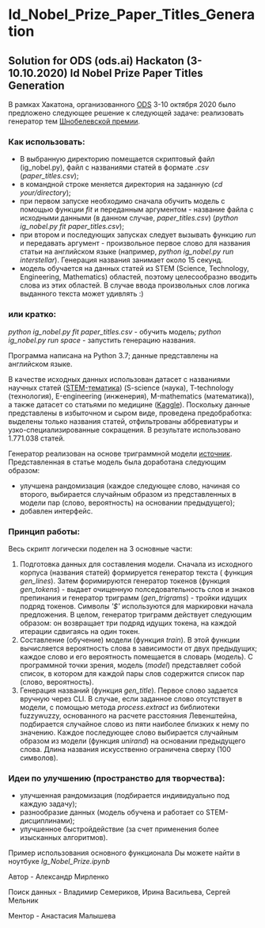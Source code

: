 # Id_Nobel_Prize_Paper_Titles_Generation
## Solution for ODS (ods.ai) Hackaton (3-10.10.2020) Id Nobel Prize Paper Titles Generation

В рамках Хакатона, организованного [ODS](https://ods.ai/) 3-10 октября 2020 было предложено следующее решение к следующей задаче:
реализовать генератор тем [Шнобелевской премии](https://www.improbable.com/).

### Как использовать:
* В выбранную директорию помещается скриптовый файл (ig_nobel.py), файл c названиями статей в формате _.csv_ (_paper_titles.csv_);
* в командной строке меняется директория на заданную (_cd your/directory_);
* при первом запуске необходимо сначала обучить модель с помощью функции _fit_ и переданным аргументом - название файла с исходными данными (в данном случае, _paper_titles.csv_) (_python ig_nobel.py fit paper_titles.csv_);
* при втором и последующих запусках следует вызывать функцию _run_ и передавать аргумент - произвольное первое слово для названия статьи на английском языке (например, _python ig_nobel.py run interstellar_). Генерация названия занимает около 15 секунд.
* модель обучается на данных статей из STEM (Science, Technology, Engineering, Mathematics) областей, поэтому целесообразно вводить слова из этих областей. В случае ввода произвольных слов логика выданного текста может удивлять :)

### или кратко:
_python ig_nobel.py fit paper_titles.csv_ - обучить модель;
_python ig_nobel.py run space_ - запустить генерацию названия.

Программа написана на Python 3.7; данные представлены на английском языке.

В качестве исходных данных использован датасет с названиями научных статей ([STEM-тематика](https://www.kaggle.com/Cornell-University/arxiv)) (S-science (наука), T-technology (технология), Е-engineering (инженерия), М-mathematics (математика)), а также датасет со статьями по медицине ([Kaggle](https://www.kaggle.com/Cornell-University/arxiv)). Поскольку данные представлены в избыточном и сыром виде, проведена предобработка: выделены только названия статей, отфильтрованы аббревиатуры и узко-специализированные сокращения. В результате использовано 1.771.038 статей.

Генератор реализован на основе триграммной модели [источник](https://habr.com/ru/post/88514/). Представленная в статье модель была доработана следующим образом:
* улучшена рандомизация (каждое следующее слово, начиная со второго, выбирается случайным образом из представленных в модели пар (слово, вероятность) на основании предыдущего);
* добавлен интерфейс.

### Принцип работы:
Весь скрипт логически поделен на 3 основные части:
1. Подготовка данных для составления модели. Сначала из исходного корпуса (названия статей) формируется генератор текста ( функция _gen_lines_). Затем форимируются генератор токенов (функция _gen_tokens_) - выдает очищенную полседовательность слов и знаков препинания и генератор триграмм (_gen_trigrams_) - тройки идущих подряд токенов. 
Символы _'$'_ используются для маркировки начала предложения. В целом, генератор триграмм действует следующим образом: он возвращает три подряд идущих токена, на каждой итерации сдвигаясь на один токен.
2. Составление (обучение) модели (функция _train_). В этой функции вычисляется вероятность слова в зависимости от двух предыдущих; каждое слово и его вероятность помещается в словарь (модель). С программной точки зрения, модель (_model_) представляет собой список, в котором для каждой пары слов содержится список пар (слово, вероятность).
3. Генерация названий (функция _gen_title_). Первое слово задается вручную через CLI. В случае, если заданное слово отсутствует в модели, с помощью метода _process.extract_ из библиотеки fuzzywuzzy, основанного на расчете расстояния Левенштейна, подбирается случайное слово из пяти наиболее близких к нему по значению. Каждое последующее слово выбирается случайным образом из модели (функция _unirand_) на основании предыдущего слова. Длина названия искусственно ограничена сверху (100 символов). 

### Идеи по улучшению (пространство для творчества):
* улучшенная рандомизация (подбирается индивидуально под каждую задачу);
* разнообразие данных (модель обучена и работает со STEM-дисциплинами);
* улучшенное быстройдействие (за счет применения более изысканных алгоритмов).

Пример использования основного функционала Dы можете найти в ноутбуке _Ig_Nobel_Prize.ipynb_

Автор - Александр Мирленко

Поиск данных - Владимир Семериков, Ирина Васильева, Сергей Мельник

Ментор - Анастасия Малышева




